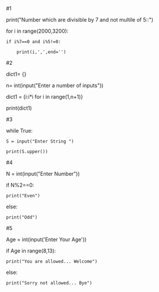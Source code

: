 #1

print("Number which are  divisible by 7 and not multile of 5::")

for i in range(2000,3200):

    if i%7==0 and i%5!=0:
    
        print(i,',',end='')

#2

dict1= {}

n= int(input("Enter a number of inputs"))

dict1 = {i:i*i for i in range(1,n+1)}

print(dict1)


#3

while True:

    S = input("Enter String ")
    
    print(S.upper())


#4

N =  int(input("Enter Number"))

if N%2==0:

    print("Even")
    
else:

    print("Odd")


#5

Age = int(input('Enter Your Age'))

if Age in range(8,13):

    print("You are allowed... Welcome")
    
else:

    print("Sorry not allowed... Bye")
